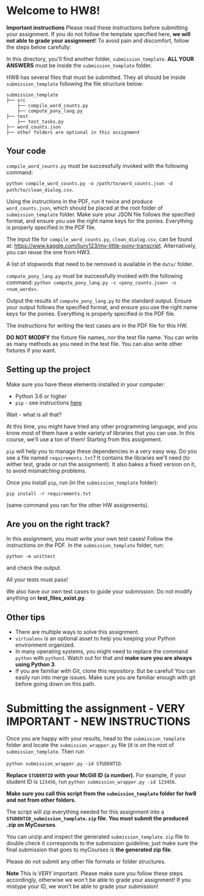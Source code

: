 # Welcome to HW8! 

**Important instructions** 
Please read these instructions before submitting your assignment. 
If you do not follow the template specified here, **we will not able to grade your assignment**! 
To avoid pain and discomfort, follow the steps below carefully:


In this directory, you'll find another folder, `submission_template`.
**ALL YOUR ANSWERS** must be inside the `submission_template` folder. 

HW8 has several files that must be submitted. They all should be inside `submission_template` following the file structure below:

```
submission_template
├── src
    ├── compile_word_counts.py
    ├── compute_pony_lang.py
├── test
    ├── test_tasks.py
├── word_counts.json
├── other folders are optional in this assignment
```


## Your code

`compile_word_counts.py` must be successfully invoked with the following command:

`python compile_word_counts.py -o /path/to/word_counts.json -d path/to/clean_dialog.csv`.

Using the instructions in the PDF, run it twice and produce `word_counts.json`, which should be placed at the root folder of `submission_template` folder.
Make sure your JSON file follows the specified format, and ensure you use the right name keys for the ponies. Everything is properly specified in the PDF file.

The input file for `compile_word_counts.py`, `clean_dialog.csv`, can be found at: https://www.kaggle.com/liury123/my-little-pony-transcript. Alternatively, you can reuse the one from HW3.

A list of stopwords that need to be removed is available in the `data/` folder.


`compute_pony_lang.py` must be successfully invoked with the following command:
`python compute_pony_lang.py -c <pony_counts.json> -n <num_words>`.

Output the results of `compute_pony_lang.py` to the standard output. Ensure your output follows the specified format, and ensure you use the right name keys for the ponies. Everything is properly specified in the PDF file. 

The instructions for writing the test cases are in the PDF file for this HW.



**DO NOT MODIFY** the fixture file names, nor the test file name. You can write as many methods as you need in the test file. You can also write other fixtures if you want. 

## Setting up the project

Make sure you have these elements installed in your computer:

* Python 3.6 or higher
* `pip` - see instructions [here](https://packaging.python.org/tutorials/installing-packages/)

Wait - what is all that?

At this time, you might have tried any other programming language, and you know most of them have a wide variety of libraries that you can use. In this course, we'll use a ton of them! Starting from this assignment.

`pip` will help you to manage these dependencies in a very easy way. Do you see a file named `requirements.txt`? It contains the libraries we'll need (to wither test, grade or run the assignment). It also bakes a fixed version on it, to avoid mismatching problems.

Once you install `pip`, run (in the `submission_template` folder):

```
pip install -r requirements.txt
```

(same command you ran for the other HW assignments).


## Are you on the right track?

In this assignment, you must write your own test cases! Follow the instructions on the PDF. In the `submission_template` folder, run:

```
python -m unittest
```

and check the output.

All your tests must pass!

We also have our own test cases to guide your submission. Do not modify anything on **test_files_exist.py**. 

## Other tips

* There are multiple ways to solve this assignment.
* `virtualenv` is an optional asset to help you keeping your Python environment organized.
* In many operating systems, you might need to replace the command `python` with `python3`. Watch out for that and **make sure you are always using Python 3**.
* If you are familiar with Git, clone this repository. But be careful! You can easily run into merge issues. Make sure you are familiar enough with git before going down on this path.

# Submitting the assignment - VERY IMPORTANT - NEW INSTRUCTIONS


Once you are happy with your results, head to the `submission_template` folder and locate the `submission_wrapper.py` file (it is on the root of `submission_template`. Then run

`python submission_wrapper.py -id STUDENTID`.

**Replace `STUDENTID` with your McGill ID (a number).** For example, if your student ID is `123456`, run `python submission_wrapper.py -id 123456`.

**Make sure you call this script from the `submission_template` folder for hw8 and not from other folders.**

The script will zip everything needed for this assignment into a **`STUDENTID_submission_template.zip` file. You must submit the produced .zip on MyCourses**.


You can unzip and inspect the generated `submission_template.zip` file to double check it corresponds to the submission guideline; just make sure the final submission that goes to myCourses is **the generated zip file**.

Please do not submit any other file formats or folder structures.

**Note** This is VERY important. Please make sure you follow these steps accordingly, otherwise we won't be able to grade your assignment! If you mistype your ID, we won't be able to grade your submission!